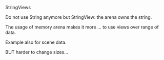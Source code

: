 

StringViews

Do not use String anymore but StringView: the arena owns the string.


The usage of memory arena makes it more ... to use views over range of data.

Example also for scene data.

BUT harder to change sizes...